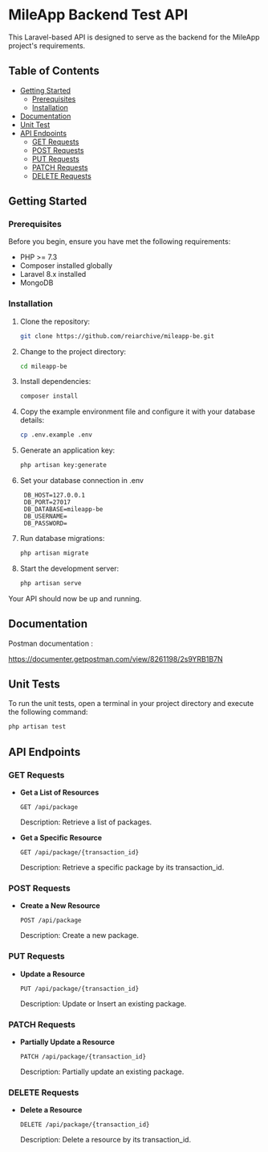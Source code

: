# MileApp Backend Test API

This Laravel-based API is designed to serve as the backend for the MileApp project's requirements.

## Table of Contents

- [Getting Started](#getting-started)
  - [Prerequisites](#prerequisites)
  - [Installation](#installation)
- [Documentation](#documentation)
- [Unit Test](#unit-tests)
- [API Endpoints](#api-endpoints)
  - [GET Requests](#get-requests)
  - [POST Requests](#post-requests)
  - [PUT Requests](#put-requests)
  - [PATCH Requests](#patch-requests)
  - [DELETE Requests](#delete-requests)

## Getting Started

### Prerequisites

Before you begin, ensure you have met the following requirements:

- PHP >= 7.3
- Composer installed globally
- Laravel 8.x installed
- MongoDB

### Installation

1. Clone the repository:

   ```bash
   git clone https://github.com/reiarchive/mileapp-be.git
   ```

2. Change to the project directory:

   ```bash
   cd mileapp-be
   ```

3. Install dependencies:

   ```bash
   composer install
   ```

4. Copy the example environment file and configure it with your database details:

   ```bash
   cp .env.example .env
   ```

5. Generate an application key:

   ```bash
   php artisan key:generate
   ```
6. Set your database connection in .env

   ```DB_CONNECTION=mongodb
    DB_HOST=127.0.0.1
    DB_PORT=27017
    DB_DATABASE=mileapp-be
    DB_USERNAME=
    DB_PASSWORD=
   ```
7. Run database migrations:

   ```bash
   php artisan migrate
   ```

8. Start the development server:

   ```bash
   php artisan serve
   ```

Your API should now be up and running.
## Documentation
Postman documentation :

https://documenter.getpostman.com/view/8261198/2s9YRB1B7N

## Unit Tests

To run the unit tests, open a terminal in your project directory and execute the following command:

```bash
php artisan test
```

## API Endpoints

### GET Requests

- **Get a List of Resources**

  ```
  GET /api/package
  ```

  Description: Retrieve a list of packages.

- **Get a Specific Resource**

  ```
  GET /api/package/{transaction_id}
  ```

  Description: Retrieve a specific package by its transaction_id.

### POST Requests

- **Create a New Resource**

  ```
  POST /api/package
  ```

  Description: Create a new package.

### PUT Requests

- **Update a Resource**

  ```
  PUT /api/package/{transaction_id}
  ```

  Description: Update or Insert an existing package.

### PATCH Requests

- **Partially Update a Resource**

  ```
  PATCH /api/package/{transaction_id}
  ```

  Description: Partially update an existing package.

### DELETE Requests

- **Delete a Resource**

  ```
  DELETE /api/package/{transaction_id}
  ```

  Description: Delete a resource by its transaction_id.
